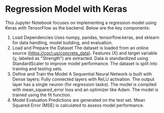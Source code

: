 # Regression Model with Keras
This Jupyter Notebook focuses on implementing a regression model using Keras with TensorFlow as the backend. Below are the key components:

1. Load Dependencies
Uses numpy, pandas, tensorflow.keras, and sklearn for data handling, model building, and evaluation.
2. Load and Prepare the Dataset
The dataset is loaded from an online source (https://cocl.us/concrete_data).
Features (X) and target variable (y, labeled as "Strength") are extracted.
Data is standardized using StandardScaler to improve model performance.
The dataset is split into training and testing sets.
3. Define and Train the Model
A Sequential Neural Network is built with Dense layers:
Fully connected layers with ReLU activation.
The output layer has a single neuron (for regression tasks).
The model is compiled with mean_squared_error loss and an optimizer like Adam.
The model is trained using the fit function.
4. Model Evaluation
Predictions are generated on the test set.
Mean Squared Error (MSE) is calculated to assess model performance.
